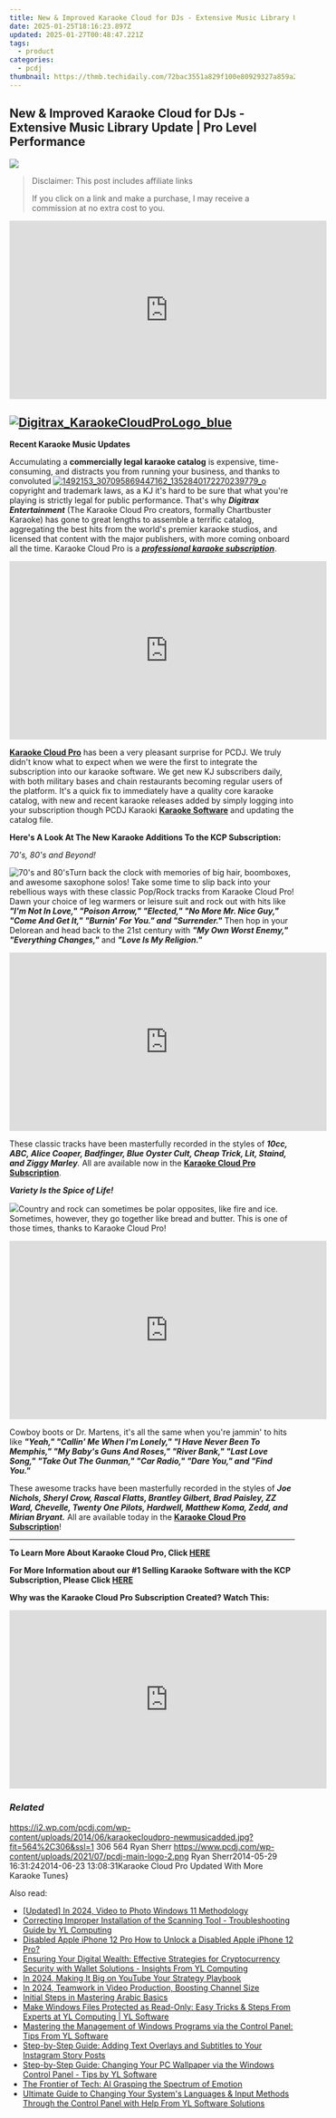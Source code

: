 ```yaml
---
title: New & Improved Karaoke Cloud for DJs - Extensive Music Library Update | Pro Level Performance
date: 2025-01-25T18:16:23.897Z
updated: 2025-01-27T00:48:47.221Z
tags:
  - product
categories:
  - pcdj
thumbnail: https://thmb.techidaily.com/72bac3551a829f100e80929327a859a230ef81a06fa60256119f57f4b98caf7a.jpg
---
```


## New & Improved Karaoke Cloud for DJs - Extensive Music Library Update | Pro Level Performance

[![](https://i2.wp.com/pcdj.com/wp-content/uploads/2014/06/karaokecloudpro-newmusicadded.jpg?resize=564%2C270&ssl=1)](https://i2.wp.com/pcdj.com/wp-content/uploads/2014/06/karaokecloudpro-newmusicadded.jpg?fit=564%2C306&ssl=1 "karaokecloudpro-newmusicadded")

>  Disclaimer: This post includes affiliate links
>
>  If you click on a link and make a purchase, I may receive a commission at no extra cost to you.
>

<!-- affiliate ads begin -->
<iframe width="560" height="315" src="https://www.youtube.com/embed/3AGmFrtBLHw?si=VhvpUaXHPBHl6OT6" title="YouTube video player" frameborder="0" allow="accelerometer; autoplay; clipboard-write; encrypted-media; gyroscope; picture-in-picture; web-share" referrerpolicy="strict-origin-when-cross-origin" allowfullscreen></iframe>
<!-- affiliate ads end -->

## [![Digitrax_KaraokeCloudProLogo_blue](https://pcdj.com/wp-content/uploads/2014/05/Digitrax_KaraokeCloudProLogo_blue.png)](https://pcdj.com/wp-content/uploads/2014/05/Digitrax%5FKaraokeCloudProLogo%5Fblue.png)
  
**Recent Karaoke Music Updates** 

Accumulating a **commercially legal karaoke catalog** is expensive, time-consuming, and distracts you from running your business, and thanks to convoluted [![1492153_307095869447162_1352840172270239779_o](https://pcdj.com/wp-content/uploads/2014/05/1492153_307095869447162_1352840172270239779_o-300x225.jpg)](https://pcdj.com/wp-content/uploads/2014/05/1492153%5F307095869447162%5F1352840172270239779%5Fo.jpg)copyright and trademark laws, as a KJ it's hard to be sure that what you're playing is strictly legal for public performance. That's why _**Digitrax Entertainment**_ (The Karaoke Cloud Pro creators, formally Chartbuster Karaoke) has gone to great lengths to assemble a terrific catalog, aggregating the best hits from the world's premier karaoke studios, and licensed that content with the major publishers, with more coming onboard all the time. Karaoke Cloud Pro is a [**_professional karaoke subscription_**](https://tools.techidaily.com/pcdj/products/). 

<!-- affiliate ads begin -->
<iframe width="560" height="315" src="https://www.youtube.com/embed/620kcQ7Dw7w?si=a5ussGs5HV7sG3hF" title="YouTube video player" frameborder="0" allow="accelerometer; autoplay; clipboard-write; encrypted-media; gyroscope; picture-in-picture; web-share" referrerpolicy="strict-origin-when-cross-origin" allowfullscreen></iframe>
<!-- affiliate ads end -->

[**Karaoke Cloud Pro**](https://tools.techidaily.com/pcdj/products/) has been a very pleasant surprise for PCDJ. We truly didn't know what to expect when we were the first to integrate the subscription into our karaoke software. We get new KJ subscribers daily, with both military bases and chain restaurants becoming regular users of the platform. It's a quick fix to immediately have a quality core karaoke catalog, with new and recent karaoke releases added by simply logging into your subscription though PCDJ Karaoki [**Karaoke Software**](https://tools.techidaily.com/pcdj/products/) and updating the catalog file. 

  
**Here's A Look At The New Karaoke Additions To the KCP Subscription:**  

_70's, 80's and Beyond!_ 

![70's and 80's](https://pcdj.com/wp-content/uploads/2014/05/70s-vs-80s.jpg)Turn back the clock with memories of big hair, boomboxes, and awesome saxophone solos! Take some time to slip back into your rebellious ways with these classic Pop/Rock tracks from Karaoke Cloud Pro! Dawn your choice of leg warmers or leisure suit and rock out with hits like _**"I'm Not In Love," "Poison Arrow," "Elected," "No More Mr. Nice Guy," "Come And Get It," "Burnin' For You." and "Surrender."**_ Then hop in your Delorean and head back to the 21st century with _**"My Own Worst Enemy," "Everything Changes,"**_ and _**"Love Is My Religion."**_  
  

<!-- affiliate ads begin -->
<iframe width="560" height="315" src="https://www.youtube.com/embed/L603QXgjb3I?si=sMYHfMGy2kNPSHPt" title="YouTube video player" frameborder="0" allow="accelerometer; autoplay; clipboard-write; encrypted-media; gyroscope; picture-in-picture; web-share" referrerpolicy="strict-origin-when-cross-origin" allowfullscreen></iframe>
<!-- affiliate ads end -->

 These classic tracks have been masterfully recorded in the styles of _**10cc, ABC, Alice Cooper, Badfinger, Blue Oyster Cult, Cheap Trick, Lit, Staind, and Ziggy Marley**._ All are available now in the [**Karaoke Cloud Pro Subscription**](https://tools.techidaily.com/pcdj/products/). 

  
_**Variety Is the Spice of Life!**_ 

![](https://pcdj.com/wp-content/uploads/2014/05/Keeping-Time-How-Tamworth-Came-to-Be-Australias-Country-Music-Capital.jpg)Country and rock can sometimes be polar opposites, like fire and ice. Sometimes, however, they go together like bread and butter. This is one of those times, thanks to Karaoke Cloud Pro!   
  

<!-- affiliate ads begin -->
<iframe width="560" height="315" src="https://www.youtube.com/embed/15TKQ-BOENI?si=Ri4B2AuxAdi0Bglz" title="YouTube video player" frameborder="0" allow="accelerometer; autoplay; clipboard-write; encrypted-media; gyroscope; picture-in-picture; web-share" referrerpolicy="strict-origin-when-cross-origin" allowfullscreen></iframe>
<!-- affiliate ads end -->

 Cowboy boots or Dr. Martens, it's all the same when you're jammin' to hits like _**"Yeah," "Callin' Me When I'm Lonely," "I Have Never Been To Memphis," "My Baby's Guns And Roses," "River Bank," "Last Love Song," "Take Out The Gunman," "Car Radio," "Dare You," and "Find You."**_  
  
 These awesome tracks have been masterfully recorded in the styles of _**Joe Nichols, Sheryl Crow, Rascal Flatts, Brantley Gilbert, Brad Paisley, ZZ Ward, Chevelle, Twenty One Pilots, Hardwell, Matthew Koma, Zedd, and Mirian Bryant.**_ All are available today in the **[Karaoke Cloud Pro Subscription](https://tools.techidaily.com/pcdj/products/)**!  

---

**To Learn More About Karaoke Cloud Pro, Click [HERE](https://tools.techidaily.com/pcdj/products/)** 

**For More Information about our #1 Selling Karaoke Software with the KCP Subscription, Please Click [HERE](https://tools.techidaily.com/pcdj/products/)** 

**Why was the Karaoke Cloud Pro Subscription Created? Watch This:** 

<!-- affiliate ads begin -->
<iframe width="560" height="315" src="https://www.youtube.com/embed/0nGlyEL5K6Y?si=3KZhTTBvKcPmyS68" title="YouTube video player" frameborder="0" allow="accelerometer; autoplay; clipboard-write; encrypted-media; gyroscope; picture-in-picture; web-share" referrerpolicy="strict-origin-when-cross-origin" allowfullscreen></iframe>
<!-- affiliate ads end -->

### _Related_

https://i2.wp.com/pcdj.com/wp-content/uploads/2014/06/karaokecloudpro-newmusicadded.jpg?fit=564%2C306&ssl=1 306 564 Ryan Sherr https://www.pcdj.com/wp-content/uploads/2021/07/pcdj-main-logo-2.png Ryan Sherr2014-05-29 16:31:242014-06-23 13:08:31Karaoke Cloud Pro Updated With More Karaoke Tunes}

<ins class="adsbygoogle"
     style="display:block"
     data-ad-format="autorelaxed"
     data-ad-client="ca-pub-7571918770474297"
     data-ad-slot="1223367746"></ins>

<ins class="adsbygoogle"
     style="display:block"
     data-ad-client="ca-pub-7571918770474297"
     data-ad-slot="8358498916"
     data-ad-format="auto"
     data-full-width-responsive="true"></ins>

<span class="atpl-alsoreadstyle">Also read:</span>
<div><ul>
<li><a href="https://vp-tips.techidaily.com/updated-in-2024-video-to-photo-windows-11-methodology/"><u>[Updated] In 2024, Video to Photo Windows 11 Methodology</u></a></li>
<li><a href="https://win-exclusive.techidaily.com/correcting-improper-installation-of-the-scanning-tool-troubleshooting-guide-by-yl-computing/"><u>Correcting Improper Installation of the Scanning Tool - Troubleshooting Guide by YL Computing</u></a></li>
<li><a href="https://ios-unlock.techidaily.com/disabled-apple-iphone-12-pro-how-to-unlock-a-disabled-apple-iphone-12-pro-by-drfone-ios/"><u>Disabled Apple iPhone 12 Pro How to Unlock a Disabled Apple iPhone 12 Pro?</u></a></li>
<li><a href="https://win-exclusive.techidaily.com/ensuring-your-digital-wealth-effective-strategies-for-cryptocurrency-security-with-wallet-solutions-insights-from-yl-computing/"><u>Ensuring Your Digital Wealth: Effective Strategies for Cryptocurrency Security with Wallet Solutions - Insights From YL Computing</u></a></li>
<li><a href="https://youtube-stream.techidaily.com/in-2024-making-it-big-on-youtube-your-strategy-playbook/"><u>In 2024, Making It Big on YouTube Your Strategy Playbook</u></a></li>
<li><a href="https://youtube-help.techidaily.com/in-2024-teamwork-in-video-production-boosting-channel-size/"><u>In 2024, Teamwork in Video Production, Boosting Channel Size</u></a></li>
<li><a href="https://mondly-stories.techidaily.com/initial-steps-in-mastering-arabic-basics/"><u>Initial Steps in Mastering Arabic Basics</u></a></li>
<li><a href="https://win-exclusive.techidaily.com/make-windows-files-protected-as-read-only-easy-tricks-and-steps-from-experts-at-yl-computing-yl-software/"><u>Make Windows Files Protected as Read-Only: Easy Tricks & Steps From Experts at YL Computing | YL Software</u></a></li>
<li><a href="https://win-exclusive.techidaily.com/mastering-the-management-of-windows-programs-via-the-control-panel-tips-from-yl-software/"><u>Mastering the Management of Windows Programs via the Control Panel: Tips From YL Software</u></a></li>
<li><a href="https://tech-recovery.techidaily.com/step-by-step-guide-adding-text-overlays-and-subtitles-to-your-instagram-story-posts/"><u>Step-by-Step Guide: Adding Text Overlays and Subtitles to Your Instagram Story Posts</u></a></li>
<li><a href="https://win-exclusive.techidaily.com/step-by-step-guide-changing-your-pc-wallpaper-via-the-windows-control-panel-tips-by-yl-software/"><u>Step-by-Step Guide: Changing Your PC Wallpaper via the Windows Control Panel - Tips by YL Software</u></a></li>
<li><a href="https://tech-savvy.techidaily.com/the-frontier-of-tech-ai-grasping-the-spectrum-of-emotion/"><u>The Frontier of Tech: AI Grasping the Spectrum of Emotion</u></a></li>
<li><a href="https://win-exclusive.techidaily.com/ultimate-guide-to-changing-your-systems-languages-and-input-methods-through-the-control-panel-with-help-from-yl-software-solutions/"><u>Ultimate Guide to Changing Your System's Languages & Input Methods Through the Control Panel with Help From YL Software Solutions</u></a></li>
</ul></div>

